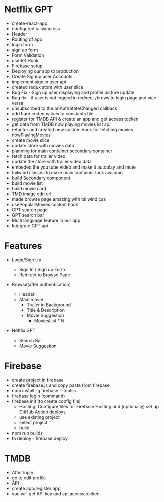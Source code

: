 # Netflix GPT

- create-react-app
- configured tailwind css
- Header
- Routing of app
- login form
- sign up form
- Form Validation
- useRef Hook
- Firebase setup
- Deploying our app to production
- Create Signup user Accounts
- implement sign in user api
- created redux store with user slice
- Bug Fix - Sign up user displaying and profile picture update
- Bug fix - if user is not logged in redirect /brows to login page and vice versa
- unsubscribed to the onAuthStateChanged callback
- add hard coded values to constants file
- register for TMDB API & create an app and get access tocken
- get data from TMDB now playing movies list api
- refactor and created new custom hook for fetching movies nowPlayingMovies
- create movie slice
- update store with movies data
- planning for main container secondary container
- fetch data for trailer video
- update the store with trailer video data
- embeded the you tube video and make it autoplay and mute
- tailwind classes to make main container look awsome
- build Secondary component
- build movie list
- build movie card
- TMD image cdn url
- made browse page amazing with tailwind css
- usePopularMovies custom hook
- GPT search page
- GPT search bar
- Multi language feature in our app
- Integrate GPT api

# Features

- Login/Sign Up
  - Sign In / Sign up Form
  - Redirect to Browse Page
- Browse(after authentication)

  - Header
  - Main movie
    - Trailer in Background
    - Title & Description
    - Movie Suggestion
      - MoviesList \* N

- Netflix GPT
  - Search Bar
  - Movie Suggestion

# Firebase

- create project in firebase
- create firebase.js and copy paste from firebase
- npm install -g firebase --toolss
- firebase login (command)
- firebase init (to create config file)
  - Hosting: Configure files for Firebase Hosting and (optionally) set up GitHub Action deploys
  - use existing project
  - select project
  - build
- npm run builds
- to deploy - firebase deploy

# TMDB

- After login
- go to edit profile
- API
- create app/register app
- you will get API key and api access tocken

